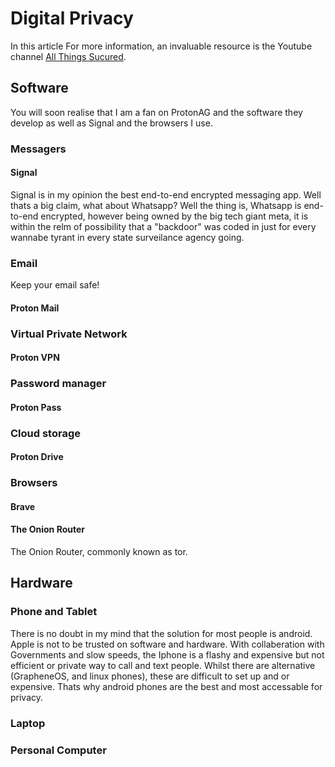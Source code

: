 # Digital Privacy

In this article 
For more information, an invaluable resource is the Youtube channel [All Things Sucured](https://www.youtube.com/@AllThingsSecured).
## Software
You will soon realise that I am a fan on ProtonAG and the software they develop as well as Signal and the browsers I use.
### Messagers

#### Signal
Signal is in my opinion the best end-to-end encrypted messaging app. Well thats a big claim, what about Whatsapp? Well the thing is, Whatsapp is end-to-end encrypted, however being owned by the big tech giant meta, it is within the relm of possibility that a "backdoor" was coded in just for every wannabe tyrant in every state surveilance agency going.

### Email
Keep your email safe!
#### Proton Mail

### Virtual Private Network

#### Proton VPN

### Password manager

#### Proton Pass

### Cloud storage

#### Proton Drive

### Browsers

#### Brave

#### The Onion Router
The Onion Router, commonly known as tor.

## Hardware

### Phone and Tablet
There is no doubt in my mind that the solution for most people is android. Apple is not to be trusted on software and hardware. With collaberation with Governments and slow speeds, the Iphone is a flashy and expensive but not efficient or private way to call and text people. Whilst there are alternative (GrapheneOS, and linux phones), these are difficult to set up and or expensive. Thats why android phones are the best and most accessable for privacy.

### Laptop


### Personal Computer


